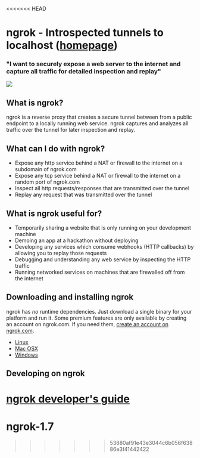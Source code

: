 <<<<<<< HEAD
# ngrok - Introspected tunnels to localhost ([homepage](https://ngrok.com))
### "I want to securely expose a web server to the internet and capture all traffic for detailed inspection and replay"
![](https://ngrok.com/static/img/overview.png)

## What is ngrok?
ngrok is a reverse proxy that creates a secure tunnel between from a public endpoint to a locally running web service.
ngrok captures and analyzes all traffic over the tunnel for later inspection and replay.

## What can I do with ngrok?
- Expose any http service behind a NAT or firewall to the internet on a subdomain of ngrok.com
- Expose any tcp service behind a NAT or firewall to the internet on a random port of ngrok.com
- Inspect all http requests/responses that are transmitted over the tunnel
- Replay any request that was transmitted over the tunnel


## What is ngrok useful for?
- Temporarily sharing a website that is only running on your development machine
- Demoing an app at a hackathon without deploying
- Developing any services which consume webhooks (HTTP callbacks) by allowing you to replay those requests
- Debugging and understanding any web service by inspecting the HTTP traffic
- Running networked services on machines that are firewalled off from the internet


## Downloading and installing ngrok
ngrok has _no_ runtime dependencies. Just download a single binary for your platform and run it. Some premium features
are only available by creating an account on ngrok.com. If you need them, [create an account on ngrok.com](https://ngrok.com/signup).

- [Linux](https://dl.ngrok.com/linux_386/ngrok.zip)
- [Mac OSX](https://dl.ngrok.com/darwin_386/ngrok.zip)
- [Windows](https://dl.ngrok.com/windows_386/ngrok.zip)


## Developing on ngrok
[ngrok developer's guide](docs/DEVELOPMENT.md)
=======
# ngrok-1.7
>>>>>>> 53880af91e43e3044c6b056f63886e3f41442422
